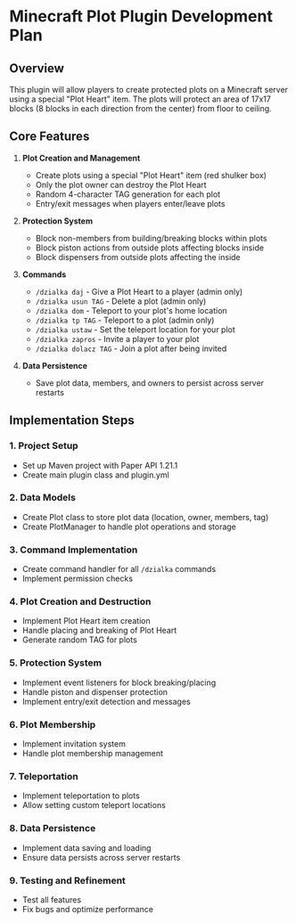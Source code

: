 # Minecraft Plot Plugin Development Plan

## Overview
This plugin will allow players to create protected plots on a Minecraft server using a special "Plot Heart" item. The plots will protect an area of 17x17 blocks (8 blocks in each direction from the center) from floor to ceiling.

## Core Features
1. **Plot Creation and Management**
   - Create plots using a special "Plot Heart" item (red shulker box)
   - Only the plot owner can destroy the Plot Heart
   - Random 4-character TAG generation for each plot
   - Entry/exit messages when players enter/leave plots

2. **Protection System**
   - Block non-members from building/breaking blocks within plots
   - Block piston actions from outside plots affecting blocks inside
   - Block dispensers from outside plots affecting the inside

3. **Commands**
   - `/dzialka daj` - Give a Plot Heart to a player (admin only)
   - `/dzialka usun TAG` - Delete a plot (admin only)
   - `/dzialka dom` - Teleport to your plot's home location
   - `/dzialka tp TAG` - Teleport to a plot (admin only)
   - `/dzialka ustaw` - Set the teleport location for your plot
   - `/dzialka zapros` - Invite a player to your plot
   - `/dzialka dolacz TAG` - Join a plot after being invited

4. **Data Persistence**
   - Save plot data, members, and owners to persist across server restarts

## Implementation Steps

### 1. Project Setup
- Set up Maven project with Paper API 1.21.1
- Create main plugin class and plugin.yml

### 2. Data Models
- Create Plot class to store plot data (location, owner, members, tag)
- Create PlotManager to handle plot operations and storage

### 3. Command Implementation
- Create command handler for all `/dzialka` commands
- Implement permission checks

### 4. Plot Creation and Destruction
- Implement Plot Heart item creation
- Handle placing and breaking of Plot Heart
- Generate random TAG for plots

### 5. Protection System
- Implement event listeners for block breaking/placing
- Handle piston and dispenser protection
- Implement entry/exit detection and messages

### 6. Plot Membership
- Implement invitation system
- Handle plot membership management

### 7. Teleportation
- Implement teleportation to plots
- Allow setting custom teleport locations

### 8. Data Persistence
- Implement data saving and loading
- Ensure data persists across server restarts

### 9. Testing and Refinement
- Test all features
- Fix bugs and optimize performance